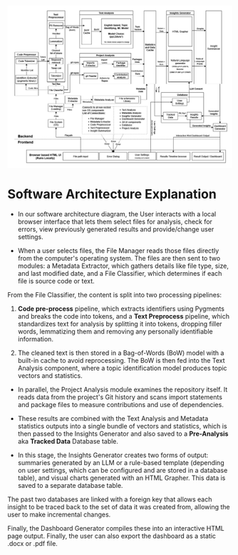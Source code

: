 ![System Architecture Diagram](imgs/System%20Architecture%20Diagram.png)

# Software Architecture Explanation

- In our software architecture diagram, the User interacts with a local browser interface that lets them select files for analysis, check for errors, view previously generated results and provide/change user settings. 

- When a user selects files, the File Manager reads those files directly from the computer's operating system. The files are then sent to two modules: a Metadata Extractor, which gathers details like file type, size, and last modified date, and a File Classifier, which determines if each file is source code or text. 

From the File Classifier, the content is split into two processing pipelines: 

1. **Code pre-process** pipeline, which extracts identifiers using Pygments and breaks the code into tokens, and a **Text Preprocess** pipeline, which standardizes text for analysis by splitting it into tokens, dropping filler words, lemmatizing them and removing any personally identifiable information. 

2. The cleaned text is then stored in a Bag-of-Words (BoW) model with a built-in cache to avoid reprocessing. The BoW is then fed into the Text Analysis component, where a topic identification model produces topic vectors and statistics. 

- In parallel, the Project Analysis module examines the repository itself. It reads data from the project's Git history and scans import statements and package files to measure contributions and use of dependencies. 

- These results are combined with the Text Analysis and Metadata statistics outputs into a single bundle of vectors and statistics, which is then passed to the Insights Generator and also saved to a **Pre-Analysis** aka **Tracked Data** Database table.

- In this stage, the Insights Generator creates two forms of output: summaries generated by an LLM or a rule-based template (depending on user settings, which can be configured and are stored in a database table), and visual charts generated with an HTML Grapher. This data is saved to a separate database table.

The past two databases are linked with a foreign key that allows each insight to be traced back to the set of data it was created from, allowing the user to make incremental changes.

Finally, the Dashboard Generator compiles these into an interactive HTML page output. Finally, the user can also export the dashboard as a static .docx or .pdf file.
